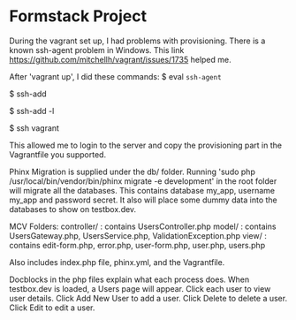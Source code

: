 # Formstack Project

During the vagrant set up, I had problems with provisioning. There is a known ssh-agent problem in Windows. This link https://github.com/mitchellh/vagrant/issues/1735 helped me.

After 'vagrant up', I did these commands:
$ eval `ssh-agent`

$ ssh-add

$ ssh-add -l

$ ssh vagrant

This allowed me to login to the server and copy the provisioning part in the Vagrantfile you supported.

Phinx Migration is supplied under the db/ folder. Running 'sudo php /usr/local/bin/vendor/bin/phinx migrate -e development' in the root folder will migrate all the databases. This contains database my_app, username my_app and password secret. It also will place some dummy data into the databases to show on testbox.dev.

MCV Folders:
controller/ : contains UsersController.php
model/ : contains UsersGateway.php, UsersService.php, ValidationException.php
view/ : contains edit-form.php, error.php, user-form.php, user.php, users.php

Also includes index.php file, phinx.yml, and the Vagrantfile.

Docblocks in the php files explain what each process does.
When testbox.dev is loaded, a Users page will appear.
Click each user to view user details.
Click Add New User to add a user.
Click Delete to delete a user.
Click Edit to edit a user.


